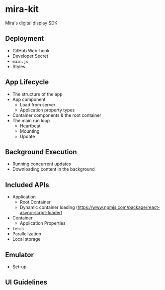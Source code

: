 # mira-kit
Mira's digital display SDK

## Deployment
- GitHub Web-hook
- Developer Secret
- `main.js`
- Styles

## App Lifecycle
- The structure of the app
- App component
  - Load from server
  - Application property types
- Container components & the root container
- The main run loop
  - Heartbeat
  - Mounting
  - Update

## Background Execution
- Running concurrent updates
- Downloading content in the background

## Included APIs
- Application
  - Root Container
  - Dynamic container loading (https://www.npmjs.com/package/react-async-script-loader)
- Container
  - Application Properties
- `fetch`
- Parallelization
- Local storage

## Emulator
- Set-up

## UI Guidelines
